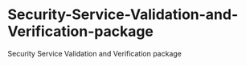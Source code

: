 Security-Service-Validation-and-Verification-package
====================================================

Security Service Validation and Verification package
